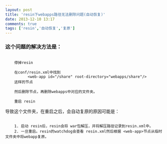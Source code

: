 ```yaml
---
layout: post
title: 'resin下webapps路径无法删除问题(自动恢复)'
date: 2013-12-10 13:17
comments: true
tags: ['resin','自动恢复','复原']
---
```


###  这个问题的解决方法是：

```

    停掉resin
    
    在conf/resin.xml中找到 
          <web-app id="/share" root-directory="webapps/share"/>
    这样的节点
    
    然后删除节点，再删除webapps中对应的文件夹。
    
    重启 resin
```

导致这个文件夹，在重启之后，会自动复原的原因可能是：

```

    1. 启动 resin后，resin会将 war包解压，并将解压路径记录到resin.xml中。
    2. 一旦重启。resin的watchdog会查看 resin.xml然后根据 <web-app>节点从临时文件夹中将webapp复原。
```

